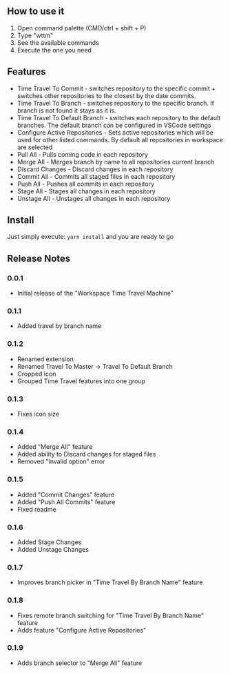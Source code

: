 ## How to use it

1. Open command palette (CMD/ctrl + shift + P)
2. Type "wttm"
3. See the available commands
4. Execute the one you need

## Features

- Time Travel To Commit - switches repository to the specific commit + switches other repositories to the closest by the date commits.
- Time Travel To Branch - switches repository to the specific branch. If branch is not found it stays as it is.
- Time Travel To Default Branch - switches each repository to the default branches. The default branch can be configured in VSCode settings
- Configure Active Repositories - Sets active repositories which will be used for other listed commands. By default all repositories in workspace are selected
- Pull All - Pulls coming code in each repository
- Merge All - Merges branch by name to all repositories current branch
- Discard Changes - Discard changes in each repository
- Commit All - Commits all staged files in each repository
- Push All - Pushes all commits in each repository
- Stage All - Stages all changes in each repository
- Unstage All - Unstages all changes in each repository

## Install

Just simply execute: `yarn install` and you are ready to go

## Release Notes

### 0.0.1

- Initial release of the "Workspace Time Travel Machine"

### 0.1.1

- Added travel by branch name

### 0.1.2

- Renamed extension
- Renamed Travel To Master -> Travel To Default Branch
- Cropped icon
- Grouped Time Travel features into one group

### 0.1.3

- Fixes icon size

### 0.1.4

- Added "Merge All" feature
- Added ability to Discard changes for staged files
- Removed "Invalid option" error

### 0.1.5

- Added "Commit Changes" feature
- Added "Push All Commits" feature
- Fixed readme

### 0.1.6

- Added Stage Changes
- Added Unstage Changes

### 0.1.7

- Improves branch picker in "Time Travel By Branch Name" feature

### 0.1.8

- Fixes remote branch switching for "Time Travel By Branch Name" feature
- Adds feature "Configure Active Repositories"

### 0.1.9

- Adds branch selector to "Merge All" feature
